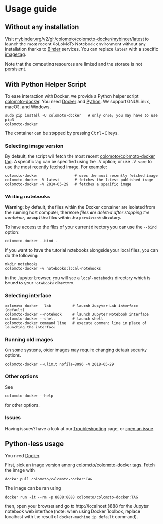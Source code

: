 # Usage guide

## Without any installation

Visit [mybinder.org/v2/gh/colomoto/colomoto-docker/mybinder/latest](https://mybinder.org/v2/gh/colomoto/colomoto-docker/mybinder/latest) to launch the most recent CoLoMoTo Notebook environment without any installation thanks to [Binder](https://mybinder.org) services. You can replace `latest` with a specific [image tag](https://github.com/colomoto/colomoto-docker/releases).

Note that the computing resources are limited and the storage is not persistent.

## With Python Helper Script

To ease interaction with Docker, we provide a Python helper script [colomoto-docker](https://github.com/colomoto/colomoto-docker-py).
You need [Docker](https://docs.docker.com/get-docker/) and [Python](http://python.org).
We support GNU/Linux, macOS, and Windows.

    sudo pip install -U colomoto-docker   # only once; you may have to use pip3
    colomoto-docker

The container can be stopped by pressing <kbd>Ctrl</kbd>+<kbd>C</kbd> keys.

### Selecting image version

By default, the script will fetch the most recent [colomoto/colomoto-docker tag](https://github.com/colomoto/colomoto-docker/releases). A specific tag can be specified using the `-V` option; or use `-V same` to use the most recently fetched image. For example:

    colomoto-docker                 # uses the most recently fetched image
    colomoto-docker -V latest       # fetches the latest published image
    colomoto-docker -V 2018-05-29   # fetches a specific image

### Writing notebooks

**Warning**: by default, the files within the Docker container are isolated from the running host computer, therefore *files are deleted after stopping the container*, except the files within the `persistent` directory.

To have access to the files of your current directory you can use the `--bind` option:

    colomoto-docker --bind .

If you want to have the tutorial notebooks alongside your local files, you can
do the following:

    mkdir notebooks
    colomoto-docker -v notebooks:local-notebooks

in the Jupyter browser, you will see a `local-notebooks` directory which is
bound to your `notebooks` directory.

### Selecting interface

    colomoto-docker --lab          # laucnh Jupyter Lab interface (default)
    colomoto-docker --notebook     # launch Jupyter Notebook interface
    colomoto-docker --shell        # launch shell
    colomoto-docker command line   # execute command line in place of launching the interface

### Running old images

On some systems, older images may require changing default security options.

    colomoto-docker --ulimit nofile=8096 -V 2018-05-29


### Other options

See

    colomoto-docker --help

for other options.

### Issues

Having issues? have a look at our [Troubleshooting](https://github.com/colomoto/colomoto-docker/blob/master/TROUBLESHOOTING.md) page, or [open an issue](https://github.com/colomoto/colomoto-docker/issues).

## Python-less usage

You need [Docker](https://docs.docker.com/get-docker/).

First, pick an image version among [colomoto/colomoto-docker tags](https://github.com/colomoto/colomoto-docker/releases).
Fetch the image with

    docker pull colomoto/colomoto-docker:TAG

The image can be ran using

    docker run -it --rm -p 8888:8888 colomoto/colomoto-docker:TAG

then, open your browser and go to http://localhost:8888 for the Jupyter notebook web interface
(note: when using Docker Toolbox, replace localhost with the result of
`docker-machine ip default` command).
